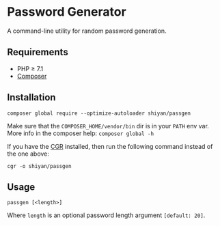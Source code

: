# Password Generator

A command-line utility for random password generation.

## Requirements

* PHP &ge; 7.1
* [Composer](https://getcomposer.org)

## Installation

```
composer global require --optimize-autoloader shiyan/passgen
```

Make sure that the `COMPOSER_HOME/vendor/bin` dir is in your `PATH` env var.
More info in the composer help: `composer global -h`

If you have the [CGR](https://github.com/consolidation/cgr) installed, then run
the following command instead of the one above:

```
cgr -o shiyan/passgen
```

## Usage

```
passgen [<length>]
```

Where `length` is an optional password length argument `[default: 20]`.
